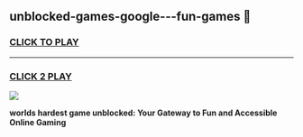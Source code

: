
## unblocked-games-google---fun-games 👋
<h3>
<a href="https://premium.freeplayer.one?title=unblocked-games-google---fun-games&ref=14F">CLICK TO PLAY</a></h3>
<hr>

<h3>
<a href="https://premium.freeplayer.one?title=unblocked-games-google---fun-games&ref=14F">CLICK 2 PLAY</a>
  
</h3>

<a href="https://premium.freeplayer.one?title=unblocked-games-google---fun-games&ref=12F/"><img src="https://clearcache.store/games.png"></a>


**worlds hardest game unblocked: Your Gateway to Fun and Accessible Online Gaming**
